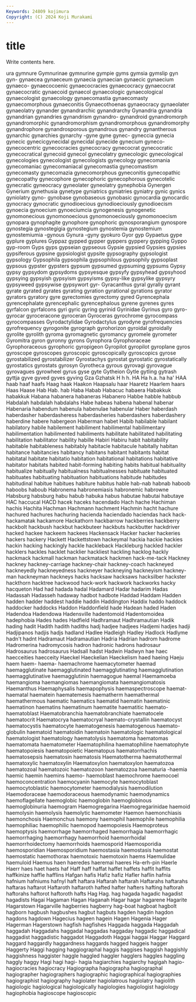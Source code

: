 ```yaml
---
Keywords: 24809 kojimura
Copyright: (C) 2024 Koji Murakami
---
```


# title

Write contents here.



ura gymnure Gymnurinae gymnurine gympie gyms
gymsia gymslip gyn gyn- gynaecea gynaeceum gynaecia gynaecian gynaecic gynaecium
gynaeco- gynaecocoenic gynaecocracies gynaecocracy gynaecocrat gynaecocratic gynaecoid gynaecol gynaecologic gynaecological
gynaecologist gynaecology gynaecomastia gynaecomasty gynaecomorphous gynaeconitis Gynaecothoenas gynaeocracy gynaeolater gynaeolatry
gynander gynandrarchic gynandrarchy Gynandria gynandria gynandrian gynandries gynandrism gynandro- gynandroid
gynandromorph gynandromorphic gynandromorphism gynandromorphous gynandromorphy gynandrophore gynandrosporous gynandrous gynandry gynantherous
gynarchic gynarchies gynarchy -gyne gyne gynec- gyneccia gynecia gynecic gynecicgynecidal
gynecidal gynecide gynecium gyneco- gynecocentric gynecocracies gynecocracy gynecocrat gynecocratic gynecocratical
gynecoid gynecol gynecolatry gynecologic gynecological gynecologies gynecologist gynecologists gynecology gynecomania
gynecomaniac gynecomaniacal gynecomastia gynecomastism gynecomasty gynecomazia gynecomorphous gyneconitis gynecopathic gynecopathy
gynecophore gynecophoric gynecophorous gynecotelic gynecratic gyneocracy gyneolater gyneolatry gynephobia Gynergen
Gynerium gynethusia gynetype gyniatrics gyniatries gyniatry gynic gynics gyniolatry gyno-
gynobase gynobaseous gynobasic gynocardia gynocardic gynocracy gynocratic gynodioecious gynodioeciously gynodioecism
gynoecia gynoecium gynoeciumcia gynogenesis gynogenetic gynomonecious gynomonoecious gynomonoeciously gynomonoecism gynopara
gynophagite gynophore gynophoric gynosporangium gynospore gynostegia gynostegigia gynostegium gynostemia gynostemium
gynostemiumia -gynous Gynura -gyny gyokuro Gyor gyp Gypaetus gype gyplure
gyplures Gyppaz gypped gypper gyppers gyppery gypping Gyppo gyp-room Gyps
gyps gypseian gypseous Gypsie gypsied Gypsies gypsies gypsiferous gypsine gypsiologist
gypsite gypsography gypsologist gypsology Gypsophila gypsophila gypsophilous gypsophily gypsoplast gypsous
gypster gypsters gypsum gypsumed gypsuming gypsums Gypsy gypsy gypsydom gypsydoms
gypsyesque gypsyfy gypsyhead gypsyhood gypsying gypsyish gypsyism gypsyisms gypsy-like gypsylike
gypsyry gypsyweed gypsywise gypsywort gyr- Gyracanthus gyral gyrally gyrant gyrate
gyrated gyrates gyrating gyration gyrational gyrations gyrator gyrators gyratory gyre
gyrectomies gyrectomy gyred Gyrencephala gyrencephalate gyrencephalic gyrencephalous gyrene gyrenes gyres
gyrfalcon gyrfalcons gyri gyric gyring gyrinid Gyrinidae Gyrinus gyro gyro-
gyrocar gyroceracone gyroceran Gyroceras gyrochrome gyrocompass gyrocompasses Gyrodactylidae Gyrodactylus gyrodyne
gyrofrequencies gyrofrequency gyrogonite gyrograph gyrohorizon gyroidal gyroidally gyrolite gyrolith gyroma
gyromagnetic gyromancy gyromele gyrometer Gyromitra gyron gyronny gyrons Gyrophora Gyrophoraceae
Gyrophoraceous gyrophoric gyropigeon Gyropilot gyropilot gyroplane gyros gyroscope gyroscopes gyroscopic
gyroscopically gyroscopics gyrose gyrostabilized gyrostabilizer Gyrostachys gyrostat gyrostatic gyrostatically gyrostatics
gyrostats gyrosyn Gyrotheca gyrous gyrovagi gyrovague gyrovagues gyrowheel gyrus gyse
gyte Gytheion Gytle gytling gytrash gyttja gyve gyved gyves gyving
Gza Gzhatsk H h h. HA Ha h.a. ha ha'
HAA haab haaf haafs Haag haak Haakon Haapsalu haar Haaretz
Haarlem haars Haas Haase Hab Hab. hab Haba Habab Habacuc
habaera Habakkuk habakkuk Habana habanera habaneras Habanero Habbe habble habbub
Habdalah habdalah habdalahs Habe habeas habena habenal habenar Habenaria habendum
habenula habenulae habenular Haber haberdash haberdasher haberdasheress haberdasheries haberdashers haberdashery
haberdine habere habergeon Haberman habet Habib habilable habilant habilatory habile
habilement habiliment habilimental habilimentary habilimentation habilimented habiliments habilitate habilitated habilitating
habilitation habilitator hability habille Habiri Habiru habit habitability habitable habitableness
habitably habitacle habitacule habitally habitan habitance habitancies habitancy habitans habitant
habitants habitat habitatal habitate habitatio habitation habitational habitations habitative habitator
habitats habited habit-forming habiting habits habitual habituality habitualize habitually habitualness
habitualnesses habituate habituated habituates habituating habituation habituations habitude habitudes habitudinal
habitue habitues habiture habitus hable hab-nab habnab haboob haboobs haboub
Habronema habronemiasis habronemic habrowne Habsburg habsburg habu habub habuka habus
habutae habutai habutaye HAC haccucal HACD hacek haceks hacendado Hach
hache Hachiman hachis Hachita Hachman Hachmann hachment Hachmin hacht hachure
hachured hachures hachuring hacienda haciendado haciendas hack hack- hackamatak hackamore
Hackathorn hackbarrow hackberries hackberry hackbolt hackbush hackbut hackbuteer hackbuts hackbutter
hackdriver hacked hackee hackeem hackees Hackensack Hacker hacker hackeries hackers
hackery Hackett Hackettstown hackeymal hackia hackie hackies hackin hacking hackingly
hackle hackleback Hackleburg hackled hackler hacklers hackles hacklet hacklier hackliest
hackling hacklog hackly hackmack hackmall hackman hackmatack hackmen hack-me-tack Hackney
hackney hackney-carriage hackney-chair hackney-coach hackneyed hackneyedly hackneyedness hackneyer hackneying hackneyism
hackney-man hackneyman hackneys hacks hacksaw hacksaws hacksilber hackster hackthorn hacktree
hackwood hack-work hackwork hackworks hacky hacqueton Had had hadada hadal
Hadamard Hadar hadarim Hadas Hadassah Hadasseh hadaway hadbot hadbote Haddad
Haddam Hadden hadden hadder haddest haddie haddin Haddington Haddix haddo
haddock haddocker haddocks Haddon Haddonfield hade Hadean haded Haden Hadendoa
Hadendowa Hadensville hadentomoid Hadentomoidea hadephobia Hades hades Hadfield Hadhramaut Hadhramautian
Hadik hading hadit Hadith hadith hadiths hadj hadjee hadjees Hadjemi
hadjes hadji Hadjipanos hadjis hadjs hadland Hadlee Hadleigh Hadley Hadlock
Hadlyme hadn't hadnt Hadramaut Hadramautian Hadria Hadrian hadrom hadrome Hadromerina
hadromycosis hadron hadronic hadrons hadrosaur Hadrosaurus hadrosaurus Hadsall hadst Hadwin
Hadwyn hae haec haecceities haecceity Haeckel Haeckelian Haeckelism haed haeing
Haeju haem haem- haema- haemachrome haemacytometer haemad haemagglutinate haemagglutinated haemagglutinating
haemagglutination haemagglutinative haemagglutinin haemagogue haemal Haemamoeba haemangioma haemangiomas haemangiomata haemangiomatosis
Haemanthus Haemaphysalis haemapophysis haemaspectroscope haemat- haematal haematein haematemesis haematherm haemathermal
haemathermous haematic haematics haematid haematin haematinic haematinon haematins haematinum haematite
haematitic haemato- haematoblast Haematobranchia haematobranchiate haematocele haematocrit Haematocrya haematocryal haemato-crystallin
haematocyst haematocystis haematocyte haematogenesis haematogenous haemato-globulin haematoid haematoidin haematoin haematologic
haematological haematologist haematology haematolysis haematoma haematomas haematomata haematometer Haematophilina haematophiline
haematophyte haematopoiesis haematopoietic Haematopus haematorrhachis haematosepsis haematosin haematosis Haematotherma haematothermal
haematoxylic haematoxylin Haematoxylon haematoxylon haematozoa haematozoal haematozoic haematozoon haematozzoa haematuria
-haemia haemic haemin haemins haemo- haemoblast haemochrome haemocoel haemoconcentration haemocyanin
haemocyte haemocytoblast haemocytoblastic haemocytometer haemodialysis haemodilution Haemodoraceae haemodoraceous haemodynamic haemodynamics
haemoflagellate haemoglobic haemoglobin haemoglobinous haemoglobinuria haemogram Haemogregarina Haemogregarinidae haemoid haemolysin
haemolysis haemolytic haemometer Haemon haemonchiasis haemonchosis Haemonchus haemony haemophil haemophile
haemophilia haemophiliac haemophilic haemopod haemopoiesis Haemoproteus haemoptysis haemorrhage haemorrhaged haemorrhagia
haemorrhagic haemorrhaging haemorrhagy haemorrhoid haemorrhoidal haemorrhoidectomy haemorrhoids haemosporid Haemosporidia haemosporidian
Haemosporidium haemostasia haemostasis haemostat haemostatic haemothorax haemotoxic haemotoxin haems Haemulidae
haemuloid Haemus haen haeredes haeremai haeres Ha-erh-pin Haerle Haerr haes
haet haets haf Haff haff haffat haffet haffets haffit haffits
haffkinize haffle hafflins Hafgan hafis Hafiz hafiz Hafler haflin hafnia
hafnium hafniums hafnyl haft haftara Haftarah haftarah Haftarahs haftarahs haftaras
haftarot Haftaroth haftaroth hafted hafter hafters hafting haftorah haftorahs haftorot
haftoroth hafts Hag Hag. hag hagada hagadic hagadist hagadists Hagai
Hagaman Hagan Haganah Hagar hagar hagarene Hagarite Hagarstown Hagarville hagberries
hagberry hag-boat hagboat hagbolt hagborn hagbush hagbushes hagbut hagbuts hagden
hagdin hagdon hagdons hagdown Hagecius hageen hagein Hagen Hagenia Hager
Hagerman Hagerstown hagfish hagfishes Haggada haggada Haggadah haggadah Haggadahs haggadal
haggadas haggaday haggadic haggadical haggadist haggadistic haggadot Haggadoth Haggai haggai
Haggar Haggard haggard haggardly haggardness haggards hagged haggeis hagger Haggerty
Haggi hagging haggiographal haggis haggises haggish haggishly haggishness haggister haggle
haggled haggler hagglers haggles haggling haggly haggy Hagi hagi hagi-
hagia hagiarchies hagiarchy hagigah hagio- hagiocracies hagiocracy Hagiographa hagiographa hagiographal
hagiographer hagiographers hagiographic hagiographical hagiographies hagiographist hagiography hagiolater hagiolatrous hagiolatry
hagiolith hagiologic hagiological hagiologically hagiologies hagiologist hagiology hagiophobia hagioscope hagioscopic
